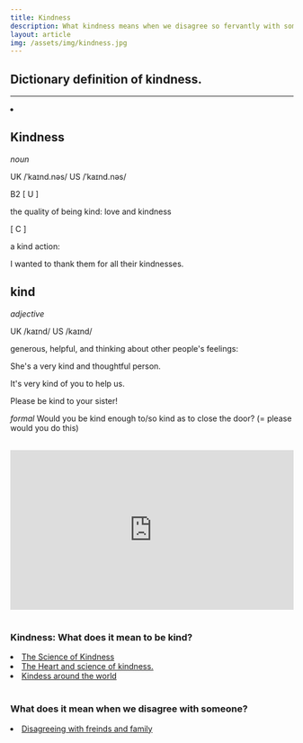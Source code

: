```yaml
---
title: Kindness
description: What kindness means when we disagree so fervantly with someone.
layout: article
img: /assets/img/kindness.jpg
---
```


## Dictionary definition of kindness.

---
<li>
<h2> Kindness </h2>
<i>noun</i>

<p>UK  /ˈkaɪnd.nəs/ US  /ˈkaɪnd.nəs/</p>
 
<p>B2 [ U ]</p>
<p>the quality of being kind:
love and kindness</p>
 
<p>[ C ]</p>
<p>a kind action:</p>
<p>I wanted to thank them for all their kindnesses.</p>

<h2> kind </h2>
<i>adjective</i>

<p>UK  /kaɪnd/ US  /kaɪnd/</p>

<p>generous, helpful, and thinking about other people's feelings:</p>
<p>She's a very kind and thoughtful person.</p>
<p>It's very kind of you to help us.</p>
<p>Please be kind to your sister!</p>
<p><i>formal</i> Would you be kind enough to/so kind as to close the door? (= please would you do this)</p>
</li>
<br>
<div style="max-width:854px">
<div style="position:relative;height:0;padding-bottom:56.25%">

<iframe src="https://embed.ted.com/talks/werner_reich_how_the_magic_of_kindness_helped_me_survive_the_holocaust" width="854" height="480" style="position:absolute;left:0;top:0;width:100%;height:100%" frameborder="0" scrolling="no" allowfullscreen></iframe>

</div>
</div>
<br>

### Kindness: What does it mean to be kind?

<li>
<a href="https://www.psychologytoday.com/us/blog/the-science-kindness/201901/the-science-kindness-101" target="_blank">The Science of Kindness</a>
</li>
<li>
<a href="https://www.health.harvard.edu/blog/the-heart-and-science-of-kindness-2019041816447#:~:text=%20The%20heart%20and%20science%20of%20kindness%20,over%20ourselves.%20What%20does%20it%20mean...%20More%20">The Heart and science of kindness.</a>
</li>
<li>
<a href="https://k-international.com/blog/kindness-around-the-world/" target="blank">Kindess around the world</a>
</li>

<br>

### What does it mean when we disagree with someone?

<li>
<a href="https://podcasts.apple.com/us/podcast/family-friends/id1405001555?i=1000415678722" target="_blank">Disagreeing with freinds and family</a>
</li>
